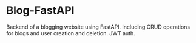 # Blog-FastAPI
Backend of a blogging website using FastAPI.
Including CRUD operations for blogs and user creation and deletion.
JWT auth.
